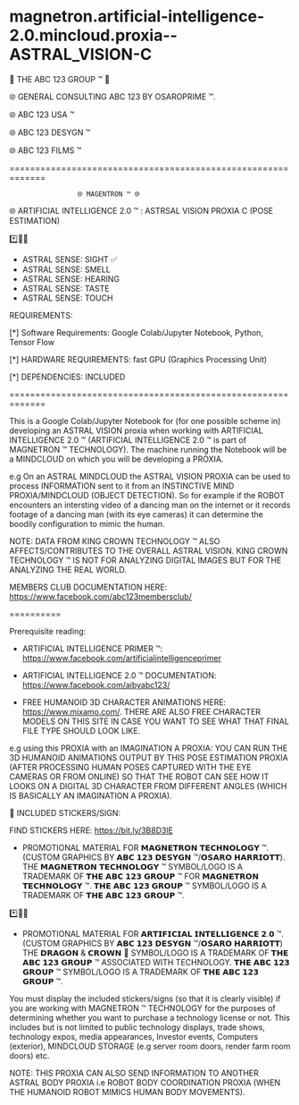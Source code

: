 # magnetron.artificial-intelligence-2.0.mincloud.proxia--ASTRAL_VISION-C


🤖 THE ABC 123 GROUP ™ 🤖

🌐 GENERAL CONSULTING ABC 123 BY OSAROPRIME ™.

🌐 ABC 123 USA ™

🌐 ABC 123 DESYGN ™

🌐 ABC 123 FILMS ™

=============================================================

                     🌐 MAGENTRON ™ 🌐
                     
🌐 ARTIFICIAL INTELLIGENCE 2.0 ™ : ASTRSAL VISION PROXIA C (POSE ESTIMATION)

*️⃣📶🤖

- ASTRAL SENSE: SIGHT ✅
- ASTRAL SENSE: SMELL 
- ASTRAL SENSE: HEARING 
- ASTRAL SENSE: TASTE
- ASTRAL SENSE: TOUCH

REQUIREMENTS: 

[*] Software Requirements: Google Colab/Jupyter Notebook, Python, Tensor Flow

[*] HARDWARE REQUIREMENTS: fast GPU (Graphics Processing Unit)

[*] DEPENDENCIES: INCLUDED


=============================================================

This is a Google Colab/Jupyter Notebook for (for one possible scheme in) developing an ASTRAL VISION proxia when working with ARTIFICIAL INTELLIGENCE 2.0 ™ 
(ARTIFICIAL INTELLIGENCE 2.0 ™ is part of MAGNETRON ™ TECHNOLOGY). The machine running the Notebook will be a MINDCLOUD on which you will be
developing a PROXIA.

e.g On an ASTRAL MINDCLOUD the ASTRAL VISION PROXIA can be used to process INFORMATION sent to it from an INSTINCTIVE MIND PROXIA/MINDCLOUD (OBJECT DETECTION). So for example if the ROBOT encounters an intersting video of a dancing man on the internet or it records footage of a dancing man (with its eye cameras) it can determine the boodily configuration to mimic the human.

NOTE: DATA FROM KING CROWN TECHNOLOGY ™ ALSO AFFECTS/CONTRIBUTES TO THE OVERALL ASTRAL VISION.  KING CROWN TECHNOLOGY ™ IS NOT FOR ANALYZING DIGITAL IMAGES BUT FOR THE ANALYZING THE REAL WORLD.

MEMBERS CLUB DOCUMENTATION HERE: https://www.facebook.com/abc123membersclub/

==========

Prerequisite reading:

- ARTIFICIAL INTELLIGENCE PRIMER ™: https://www.facebook.com/artificialintelligenceprimer


- ARTIFICIAL INTELLIGENCE 2.0 ™ DOCUMENTATION: https://www.facebook.com/aibyabc123/


- FREE HUMANOID 3D CHARACTER ANIMATIONS HERE: https://www.mixamo.com/. THERE ARE ALSO FREE CHARACTER MODELS ON THIS SITE IN CASE YOU WANT TO SEE WHAT THAT FINAL FILE TYPE SHOULD LOOK LIKE.

e.g using this PROXIA with an IMAGINATION A PROXIA: YOU CAN RUN THE 3D HUMANOID ANIMATIONS OUTPUT BY THIS POSE ESTIMATION PROXIA (AFTER PROCESSING HUMAN POSES CAPTURED WITH THE EYE CAMERAS OR FROM ONLINE) SO THAT THE ROBOT CAN SEE HOW IT LOOKS ON A DIGITAL 3D CHARACTER FROM DIFFERENT ANGLES (WHICH IS BASICALLY AN IMAGINATION A PROXIA).

👑 
INCLUDED STICKERS/SIGN:

FIND STICKERS HERE: https://bit.ly/3B8D3lE

- PROMOTIONAL MATERIAL FOR 𝗠𝗔𝗚𝗡𝗘𝗧𝗥𝗢𝗡 𝗧𝗘𝗖𝗛𝗡𝗢𝗟𝗢𝗚𝗬 ™. (CUSTOM GRAPHICS BY 𝗔𝗕𝗖 𝟭𝟮𝟯 𝗗𝗘𝗦𝗬𝗚𝗡 ™/𝗢𝗦𝗔𝗥𝗢 𝗛𝗔𝗥𝗥𝗜𝗢𝗧𝗧). THE 𝗠𝗔𝗚𝗡𝗘𝗧𝗥𝗢𝗡 𝗧𝗘𝗖𝗛𝗡𝗢𝗟𝗢𝗚𝗬 ™  SYMBOL/LOGO IS A TRADEMARK OF 𝗧𝗛𝗘 𝗔𝗕𝗖 𝟭𝟮𝟯 𝗚𝗥𝗢𝗨𝗣 ™ FOR 𝗠𝗔𝗚𝗡𝗘𝗧𝗥𝗢𝗡 𝗧𝗘𝗖𝗛𝗡𝗢𝗟𝗢𝗚𝗬 ™. 𝗧𝗛𝗘 𝗔𝗕𝗖 𝟭𝟮𝟯 𝗚𝗥𝗢𝗨𝗣 ™ SYMBOL/LOGO IS A TRADEMARK OF 𝗧𝗛𝗘 𝗔𝗕𝗖 𝟭𝟮𝟯 𝗚𝗥𝗢𝗨𝗣 ™.

*️⃣📶🤖

- PROMOTIONAL MATERIAL FOR 𝗔𝗥𝗧𝗜𝗙𝗜𝗖𝗜𝗔𝗟 𝗜𝗡𝗧𝗘𝗟𝗟𝗜𝗚𝗘𝗡𝗖𝗘 𝟮.𝟬 ™. (CUSTOM GRAPHICS BY 𝗔𝗕𝗖 𝟭𝟮𝟯 𝗗𝗘𝗦𝗬𝗚𝗡 ™/𝗢𝗦𝗔𝗥𝗢 𝗛𝗔𝗥𝗥𝗜𝗢𝗧𝗧) THE 𝗗𝗥𝗔𝗚𝗢𝗡 & 𝗖𝗥𝗢𝗪𝗡 👑 SYMBOL/LOGO IS A TRADEMARK OF 𝗧𝗛𝗘 𝗔𝗕𝗖 𝟭𝟮𝟯 𝗚𝗥𝗢𝗨𝗣 ™ ASSOCIATED WITH TECHNOLOGY. 𝗧𝗛𝗘 𝗔𝗕𝗖 𝟭𝟮𝟯 𝗚𝗥𝗢𝗨𝗣 ™ SYMBOL/LOGO IS A TRADEMARK OF 𝗧𝗛𝗘 𝗔𝗕𝗖 𝟭𝟮𝟯 𝗚𝗥𝗢𝗨𝗣 ™.

You must display the included stickers/signs (so that it is clearly visible) if you are working with MAGNETRON ™ TECHNOLOGY for the purposes of determining whether you want to purchase a technology license or not. This includes but is not limited to public technology displays, trade shows, technology expos, media appearances, Investor events, Computers (exterior), MINDCLOUD STORAGE (e.g server room doors, render farm room doors) etc.

NOTE: THIS PROXIA CAN ALSO SEND INFORMATION TO ANOTHER ASTRAL BODY PROXIA i.e ROBOT BODY COORDINATION PROXIA (WHEN THE HUMANOID ROBOT MIMICS HUMAN BODY MOVEMENTS).




